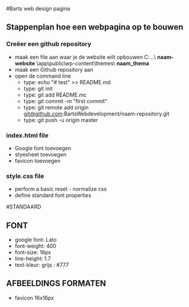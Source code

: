 #Barts web design pagina
## Stappenplan hoe een webpagina op te bouwen
### Creëer een github repository
* maak een file aan waar je de website wilt opbouwen C:\...\ __naam-website__ \app\public\wp-content\themes\ __naam_thema__
* maak een Github repository aan
* open de command line
	* type: echo "# test" >> README.md
	* type: git init
	* type: git add README.mc
	* type: git commit -m "first commit"
	* type: git remote add origin git@github.com:BartsWebdevelopment/naam-repository.git
	* type: git push -u origin master

### index.html file
 * Google font toevoegen
 * styesheet toevoegen
 * favicon toevoegen
 
### style.css file
 * perform a basic reset - normalize css
 * define standard font properties
 
 
#STANDAARD
## FONT
 * google font: Lato
 * font-weight: 400
 * font-size: 16px
 * line-height: 1.7
 * text-kleur: grijs : #777
  
## AFBEELDINGS FORMATEN
 * favicon 16x16px
 